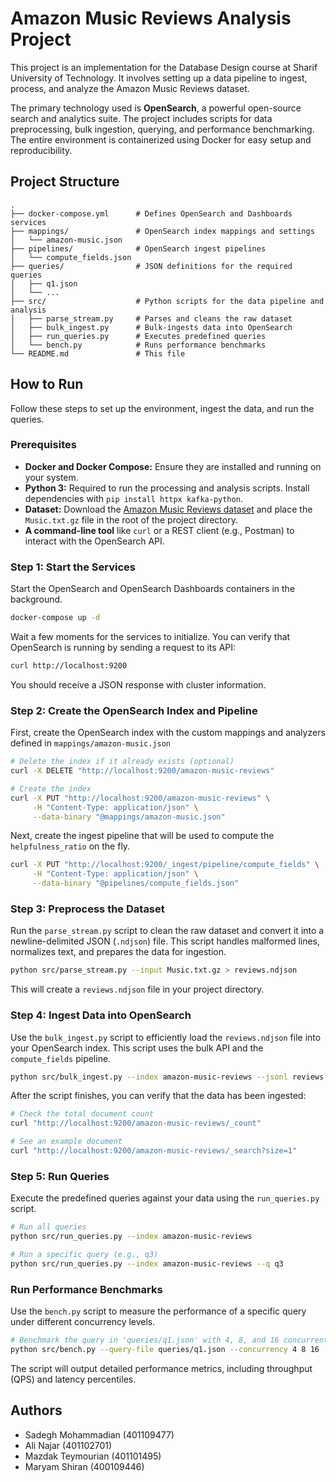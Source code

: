 # Amazon Music Reviews Analysis Project

This project is an implementation for the Database Design course at Sharif University of Technology. It involves setting up a data pipeline to ingest, process, and analyze the Amazon Music Reviews dataset.

The primary technology used is **OpenSearch**, a powerful open-source search and analytics suite. The project includes scripts for data preprocessing, bulk ingestion, querying, and performance benchmarking. The entire environment is containerized using Docker for easy setup and reproducibility.

## Project Structure

    .
    ├── docker-compose.yml      # Defines OpenSearch and Dashboards services
    ├── mappings/               # OpenSearch index mappings and settings
    │   └── amazon-music.json
    ├── pipelines/              # OpenSearch ingest pipelines
    │   └── compute_fields.json
    ├── queries/                # JSON definitions for the required queries
    │   ├── q1.json
    │   └── ...
    ├── src/                    # Python scripts for the data pipeline and analysis
    │   ├── parse_stream.py     # Parses and cleans the raw dataset
    │   ├── bulk_ingest.py      # Bulk-ingests data into OpenSearch
    │   ├── run_queries.py      # Executes predefined queries
    │   └── bench.py            # Runs performance benchmarks
    └── README.md               # This file

## How to Run

Follow these steps to set up the environment, ingest the data, and run the queries.

### Prerequisites

* **Docker and Docker Compose:** Ensure they are installed and running on your system.
* **Python 3:** Required to run the processing and analysis scripts. Install dependencies with `pip install httpx kafka-python`.
* **Dataset:** Download the [Amazon Music Reviews dataset](http://snap.stanford.edu/data/web-Amazon.html) and place the `Music.txt.gz` file in the root of the project directory.
* **A command-line tool** like `curl` or a REST client (e.g., Postman) to interact with the OpenSearch API.

### Step 1: Start the Services

Start the OpenSearch and OpenSearch Dashboards containers in the background.

```bash
docker-compose up -d
```

Wait a few moments for the services to initialize. You can verify that OpenSearch is running by sending a request to its API:

```bash
curl http://localhost:9200
```

You should receive a JSON response with cluster information.

### Step 2: Create the OpenSearch Index and Pipeline
First, create the OpenSearch index with the custom mappings and analyzers defined in `mappings/amazon-music.json`
```bash
# Delete the index if it already exists (optional)
curl -X DELETE "http://localhost:9200/amazon-music-reviews"

# Create the index
curl -X PUT "http://localhost:9200/amazon-music-reviews" \
     -H "Content-Type: application/json" \
     --data-binary "@mappings/amazon-music.json"
```

Next, create the ingest pipeline that will be used to compute the `helpfulness_ratio` on the fly.
```bash
curl -X PUT "http://localhost:9200/_ingest/pipeline/compute_fields" \
     -H "Content-Type: application/json" \
     --data-binary "@pipelines/compute_fields.json"
```
### Step 3: Preprocess the Dataset
Run the `parse_stream.py` script to clean the raw dataset and convert it into a newline-delimited JSON (`.ndjson`) file. This script handles malformed lines, normalizes text, and prepares the data for ingestion.

```bash
python src/parse_stream.py --input Music.txt.gz > reviews.ndjson
```
This will create a `reviews.ndjson` file in your project directory.
### Step 4: Ingest Data into OpenSearch
Use the `bulk_ingest.py` script to efficiently load the `reviews.ndjson` file into your OpenSearch index. This script uses the bulk API and the `compute_fields` pipeline.

```bash
python src/bulk_ingest.py --index amazon-music-reviews --jsonl reviews.ndjson --pipeline compute_fields
```
After the script finishes, you can verify that the data has been ingested:
```bash
# Check the total document count
curl "http://localhost:9200/amazon-music-reviews/_count"

# See an example document
curl "http://localhost:9200/amazon-music-reviews/_search?size=1"
```

### Step 5: Run Queries
Execute the predefined queries against your data using the `run_queries.py` script.
```bash
# Run all queries
python src/run_queries.py --index amazon-music-reviews

# Run a specific query (e.g., q3)
python src/run_queries.py --index amazon-music-reviews --q q3
```

### Run Performance Benchmarks
Use the `bench.py` script to measure the performance of a specific query under different concurrency levels.
```bash
# Benchmark the query in 'queries/q1.json' with 4, 8, and 16 concurrent clients
python src/bench.py --query-file queries/q1.json --concurrency 4 8 16
```

The script will output detailed performance metrics, including throughput (QPS) and latency percentiles.


## Authors
- Sadegh Mohammadian (401109477)
- Ali Najar (401102701)
- Mazdak Teymourian (401101495)
- Maryam Shiran (400109446)
